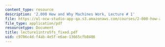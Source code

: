 ```yaml
---
content_type: resource
description: '2.000 How and Why Machines Work, Lecture # 1'
file: https://ol-ocw-studio-app-qa.s3.amazonaws.com/courses/2-000-how-and-why-machines-work-spring-2002/c9706c4df4ab4e5fe6ae13665cfb8486_lecture1intro5fs_fixed.pdf
file_type: application/pdf
resourcetype: Document
title: lecture1intro5fs_fixed.pdf
uid: c9706c4d-f4ab-4e5f-e6ae-13665cfb8486
---
```

